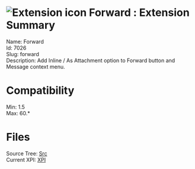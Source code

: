 # ![Extension icon](https://addons.thunderbird.net/user-media/addon_icons/7/7026-64.png?modified=1459869616) Forward : Extension Summary

Name: Forward  
Id: 7026  
Slug: forward  
Description: Add Inline / As Attachment option to Forward button and Message context menu.
  

# Compatibility
Min: 1.5  
Max: 60.*  

# Files

Source Tree: [Src](C:/Dev/Thunderbird/ThunderKdB/xall/x60/7026-forward/src)  
Current XPI: [XPI](C:/Dev/Thunderbird/ThunderKdB/xall/x60/7026-forward/xpi)  




